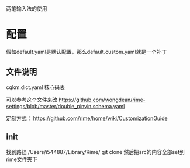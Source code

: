 两笔输入法的使用

# 配置

假如default.yaml是默认配置，那么default.custom.yaml就是一个补丁

## 文件说明

cqkm.dict.yaml  核心码表


可以参考这个文件来改
https://github.com/wongdean/rime-settings/blob/master/double_pinyin.schema.yaml

定制方式：
https://github.com/rime/home/wiki/CustomizationGuide


## init
找到路径 /Users/i544887/Library/Rime/
git clone
然后把src的内容全部set到rime文件夹下


